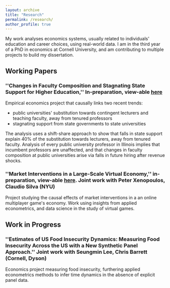 ```yaml
---
layout: archive
title: "Research"
permalink: /research/
author_profile: true
---
```


My work analyses economics systems, usually related to individuals' education and career choices, using real-world data.
I am in the third year of a PhD in economics at Cornell University, and am contributing to multiple projects to build my dissertation.

## Working Papers

### ''Changes in Faculty Composition and Stagnating State Support for Higher Education,'' In-preparation, view-able [here](https://github.com/shoganhennessy/state-faculty-composition)

Empirical economics project that causally links two recent trends:

- public universities' substitution towards contingent lecturers and teaching faculty, away from tenured professors
- stagnating support from state governments to state universities

The analysis uses a shift-share approach to show that falls in state support explain 40\% of the substitution towards lecturers, away from tenured faculty.
Analysis of every public university professor in Illinois implies that incumbent professors are unaffected, and that changes in faculty composition at public universities arise via falls in future hiring after revenue shocks.

### ''Market Interventions in a Large-Scale Virtual Economy,'' in-preparation, view-able [here](https://doi.org/10.48550/arXiv.2210.07970). Joint work with Peter Xenopoulos, Claudio Silva (NYU)

Project studying the causal effects of market interventions in a an online multiplayer game's economy.
Work using insights from applied econometrics, and data science in the study of virtual games.

## Work in Progress

### ''Estimates of US Food Insecurity Dynamics: Measuring Food Insecurity Across the US with a New Synthetic Panel Approach.''  Joint work with Seungmin Lee, Chris Barrett (Cornell, Dyson)

Economics project measuring food insecurity, furthering applied econometrics methods to infer time dynamics in the absence of explicit panel data.
